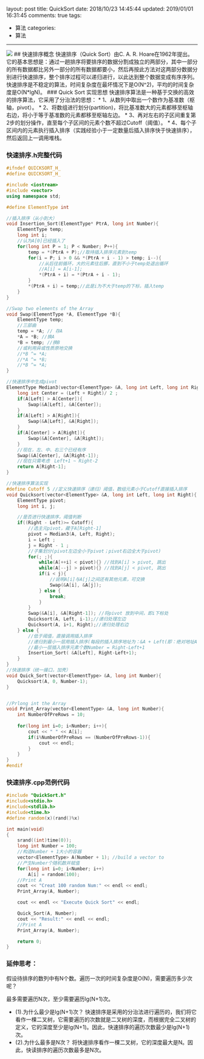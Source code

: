 layout: post
title: QuickSort
date: 2018/10/23 14:45:44
updated: 2019/01/01 16:31:45
comments: true
tags:
- 算法
categories:
- 算法

---
<img src="https://eisenhao.coding.net/p/eisenhao/d/eisenhao/git/raw/master/uploads/QuickSort.jpg" class="full-image" />
## 快速排序概念
快速排序（Quick Sort）由C. A. R. Hoare在1962年提出。它的基本思想是：通过一趟排序将要排序的数据分割成独立的两部分，其中一部分的所有数据都比另外一部分的所有数据都要小，然后再按此方法对这两部分数据分别进行快速排序，整个排序过程可以递归进行，以此达到整个数据变成有序序列。
快速排序是不稳定的算法，时间复杂度在最坏情况下是O(N^2)，平均的时间复杂度是O(N*lgN)。
<!-- more -->
### Quick Sort 实现思想
快速排序算法是一种基于交换的高效的排序算法，它采用了分治法的思想：
* 1、从数列中取出一个数作为基准数（枢轴，pivot）。 
* 2、将数组进行划分(partition)，将比基准数大的元素都移至枢轴右边，将小于等于基准数的元素都移至枢轴左边。
* 3、再对左右的子区间重复第2步的划分操作，直至每个子区间的元素个数不超过Cutoff（阈值）。
* 4、每个子区间内的元素执行插入排序（实践经验小于一定数量后插入排序快于快速排序），然后返回上一调用堆栈。

### 快速排序.h完整代码
```c++ 文件名：QuickSort.h
#ifndef QUICKSORT_H_
#define QUICKSORT_H_

#include <iostream>
#include <vector>
using namespace std;

#define ElementType int

//插入排序（从小到大）
void Insertion_Sort(ElementType* PtrA, long int Number){
    ElementType temp;
    long int i;
    //认为A[0]已经插入了
    for(long int P = 1; P < Number; P++){
        temp = *(PtrA + P);//取待插入排序元素到temp
        for(i = P; i > 0 && *(PtrA + i - 1) > temp; i--){
            //从后往前循环，大的元素往后挪，直到不小于temp处退出循环
            //A[i] = A[i-1];
            *(PtrA + i) = *(PtrA + i - 1);
        }
        *(PtrA + i) = temp;//此是i为不大于temp的下标，插入temp
    }
}

//Swap two elements of the Array
void Swap(ElementType *A, ElementType *B){
    ElementType temp;
    //三部曲
    temp = *A; // 存A
    *A = *B; //换A
    *B = temp; //换B
    //或利用异或性质原地交换
    //*B ^= *A;
    //*A ^= *B;
    //*B ^= *A;
}

//快速排序中生成pivot
ElementType Median3(vector<ElementType> &A, long int Left, long int Right){
    long int Center = (Left + Right)/ 2 ;
    if(A[Left] > A[Center]){
        Swap(&A[Left], &A[Center]);
    }
    if(A[Left] > A[Right]){
        Swap(&A[Left], &A[Right]);
    }
    if(A[Center] > A[Right]){
        Swap(&A[Center], &A[Right]);
    }
    //现在，左、中、右三个已经有序
    Swap(&A[Center], &A[Right-1]);
    //现在只需考虑　Left+1 ~ Right-2
    return A[Right-1];
}

//快速排序算法实现
#define Cutoff 5 //定义快速排序（递归）阈值，数组元素小于Cutoff直接插入排序
void Quicksort(vector<ElementType> &A, long int Left, long int Right){
    ElementType pivot;
    long int i, j;

    //是否进行快速排序，阈值判断
    if((Right - Left)>= Cutoff){
        //选主元pivot，藏于A[Right-1]
        pivot = Median3(A, Left, Right);
        i = Left ;
        j = Right - 1 ;
        //子集划分(pivot左边全小于pivot；pivot右边全大于pivot)
        for(; ;){
            while(A[++i] < pivot){} //找到A[i] > pivot, 跳出
            while(A[--j] > pivot){} //找到A[j] < pivot, 跳出
            if(i < j){
                //说明A[i]与A[j]之间还有其他元素，可交换
                Swap(&A[i], &A[j]);
            } else {
                break;
            }
        }
        Swap(&A[i], &A[Right-1]); //将pivot 放到中间，即i下标处
        Quicksort(A, Left, i-1);//递归处理左边
        Quicksort(A, i+1, Right);//递归处理右边
    } else {
        //低于阈值，直接调用插入排序
        //递归到最小一层用插入排序(每段的插入排序地址为：&A + Left(即：绝对地址A 加相对地址Left)
        //最小一层插入排序元素个数Number = Right-Left+1
        Insertion_Sort( &A[Left], Right-Left+1);
    }
}
//快速排序（统一接口，加壳）
void Quick_Sort(vector<ElementType> &A, long int Number){
    Quicksort(A, 0, Number-1);
}


//Prlong int the Array
void Print_Array(vector<ElementType> &A, long int Number){
    int NumberOfPreRows = 10;
    
    for(long int i=0; i<Number; i++){
        cout << " " << A[i];
        if(i%NumberOfPreRows == (NumberOfPreRows-1)){
        	cout << endl;
        }
    }
}
#endif
```

### 快速排序.cpp范例代码
```c++ 文件名：QuickSort.cpp
#include "QuickSort.h"
#include<stdio.h>
#include<stdlib.h>
#include<time.h>
#define random(x)(rand()%x)

int main(void)
{
    srand((int)time(0));
    long int Number = 100;
    //构造Number + 1大小的容器
    vector<ElementType> A(Number + 1); //build a vector to
    //产生Number个随机数并赋值
    for(long int i=0; i<Number; i++)
        A[i] = random(100);
    //Print A
    cout << "Creat 100 random Num:" << endl << endl;
    Print_Array(A, Number);

    cout << endl << "Execute Quick Sort" << endl;

    Quick_Sort(A, Number);
    cout << "Result:" << endl << endl;
    //Print A
    Print_Array(A, Number);

    return 0;
}
```

### 延伸思考：
假设待排序的数列中有N个数。遍历一次的时间复杂度是O(N)，需要遍历多少次呢？

最多需要遍历N次，至少需要遍历lg(N+1)次。
* (1).为什么最少是lg(N+1)次？
快速排序是采用的分治法进行遍历的，我们将它看作一棵二叉树，它需要遍历的次数就是二叉树的深度，而根据完全二叉树的定义，它的深度至少是lg(N+1)。因此，快速排序的遍历次数最少是lg(N+1)次。
* (2).为什么最多是N次？
将快速排序看作一棵二叉树，它的深度最大是N。因此，快读排序的遍历次数最多是N次。
